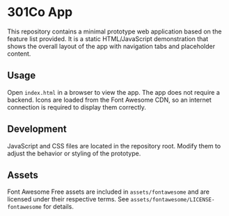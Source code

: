 # 301Co App

This repository contains a minimal prototype web application based on the feature list provided.
It is a static HTML/JavaScript demonstration that shows the overall layout of the app with
navigation tabs and placeholder content.

## Usage

Open `index.html` in a browser to view the app. The app does not require a backend.
Icons are loaded from the Font Awesome CDN, so an internet connection is required to display them correctly.

## Development

JavaScript and CSS files are located in the repository root. Modify them to adjust the
behavior or styling of the prototype.

## Assets

Font Awesome Free assets are included in `assets/fontawesome` and are licensed under
their respective terms. See `assets/fontawesome/LICENSE-fontawesome` for details.